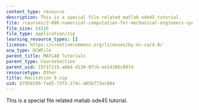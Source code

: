 ```yaml
---
content_type: resource
description: This is a special file related matlab ode45 tutorial.
file: /courses/2-086-numerical-computation-for-mechanical-engineers-spring-2013/87956599fad573f5274c4056773ec884_Recitation_9.zip
file_size: 14116
file_type: application/zip
learning_resource_types: []
license: https://creativecommons.org/licenses/by-nc-sa/4.0/
ocw_type: OCWFile
parent_title: MATLAB Tutorials
parent_type: CourseSection
parent_uid: 15f1f215-a664-d130-07cb-ee14386c89fd
resourcetype: Other
title: Recitation_9.zip
uid: 87956599-fad5-73f5-274c-4056773ec884
---
```

This is a special file related matlab ode45 tutorial.